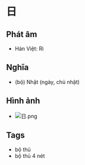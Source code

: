 # 日

## Phát âm
* Hán Việt: Rì

## Nghĩa
* (bộ) Nhật (ngày, chủ nhật)

## Hình ảnh
* ![日.png](../img/日.png)

## Tags
* bộ thủ
* bộ thủ 4 nét

<script>window.HANZI_FIELD='日';</script>